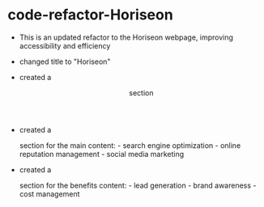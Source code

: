 # code-refactor-Horiseon

- This is an updated refactor to the Horiseon webpage, improving accessibility and efficiency

- changed title to "Horiseon"

- created a <header>  section

- created a <section> section for the main content: 
        - search engine optimization
        - online reputation  management
        - social media  marketing

- created a <article> section for the benefits content:
        - lead generation
        - brand awareness
        - cost management
